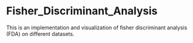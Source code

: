 # Fisher_Discriminant_Analysis
This is an implementation and visualization of fisher discriminant analysis (FDA) on different datasets.
